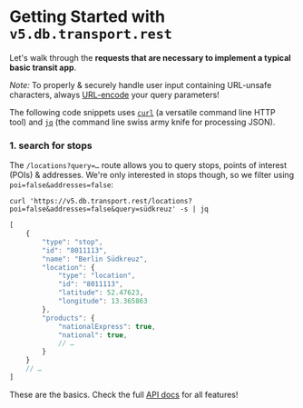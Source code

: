 # Getting Started with `v5.db.transport.rest`

Let's walk through the **requests that are necessary to implement a typical basic transit app**.

*Note:* To properly & securely handle user input containing URL-unsafe characters, always [URL-encode](https://en.wikipedia.org/wiki/Percent-encoding) your query parameters!

The following code snippets uses [`curl`](https://curl.haxx.se) (a versatile command line HTTP tool) and [`jq`](https://stedolan.github.io/jq/) (the command line swiss army knife for processing JSON).

### 1. search for stops

The `/locations?query=…` route allows you to query stops, points of interest (POIs) & addresses. We're only interested in stops though, so we filter using `poi=false&addresses=false`:

```shell
curl 'https://v5.db.transport.rest/locations?poi=false&addresses=false&query=südkreuz' -s | jq
```

```js
[
	{
		"type": "stop",
		"id": "8011113",
		"name": "Berlin Südkreuz",
		"location": {
			"type": "location",
			"id": "8011113",
			"latitude": 52.47623,
			"longitude": 13.365863
		},
		"products": {
			"nationalExpress": true,
			"national": true,
			// …
		}
	}
	// …
]
```

These are the basics. Check the full [API docs](./api.md#foo) for all features!

